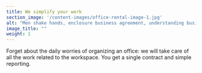 ```yaml
---
title: We simplify your work
section_image: '/content-images/office-rental-image-1.jpg'
alt: "Men shake hands, enclosure business agreement, understanding business partners"
image_title: ""
weight: 1
---
```


Forget about the daily worries of organizing an office: we will take care of all the work related to the workspace.
You get a single contract and simple reporting.

